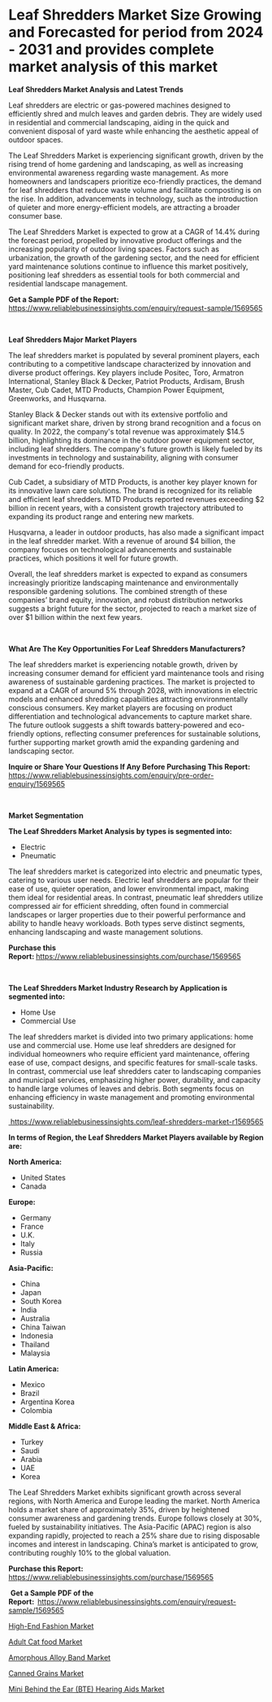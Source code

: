 <p><h1>Leaf Shredders Market Size Growing and Forecasted for period from 2024 - 2031 and provides complete market analysis of this market</h1></p><p><strong>Leaf Shredders Market Analysis and Latest Trends</strong></p>
<p><p>Leaf shredders are electric or gas-powered machines designed to efficiently shred and mulch leaves and garden debris. They are widely used in residential and commercial landscaping, aiding in the quick and convenient disposal of yard waste while enhancing the aesthetic appeal of outdoor spaces. </p><p>The Leaf Shredders Market is experiencing significant growth, driven by the rising trend of home gardening and landscaping, as well as increasing environmental awareness regarding waste management. As more homeowners and landscapers prioritize eco-friendly practices, the demand for leaf shredders that reduce waste volume and facilitate composting is on the rise. In addition, advancements in technology, such as the introduction of quieter and more energy-efficient models, are attracting a broader consumer base.</p><p>The Leaf Shredders Market is expected to grow at a CAGR of 14.4% during the forecast period, propelled by innovative product offerings and the increasing popularity of outdoor living spaces. Factors such as urbanization, the growth of the gardening sector, and the need for efficient yard maintenance solutions continue to influence this market positively, positioning leaf shredders as essential tools for both commercial and residential landscape management.</p></p>
<p><strong>Get a Sample PDF of the Report:&nbsp;</strong> <a href="https://www.reliablebusinessinsights.com/enquiry/request-sample/1569565?utm_campaign=75&utm_medium=2&utm_source=Github&utm_content=ia&utm_term=14102024&utm_id=leaf-shredders">https://www.reliablebusinessinsights.com/enquiry/request-sample/1569565</a></p>
<p>&nbsp;</p>
<p><strong>Leaf Shredders Major Market Players</strong></p>
<p><p>The leaf shredders market is populated by several prominent players, each contributing to a competitive landscape characterized by innovation and diverse product offerings. Key players include Positec, Toro, Armatron International, Stanley Black & Decker, Patriot Products, Ardisam, Brush Master, Cub Cadet, MTD Products, Champion Power Equipment, Greenworks, and Husqvarna.</p><p>Stanley Black & Decker stands out with its extensive portfolio and significant market share, driven by strong brand recognition and a focus on quality. In 2022, the company's total revenue was approximately $14.5 billion, highlighting its dominance in the outdoor power equipment sector, including leaf shredders. The company's future growth is likely fueled by its investments in technology and sustainability, aligning with consumer demand for eco-friendly products.</p><p>Cub Cadet, a subsidiary of MTD Products, is another key player known for its innovative lawn care solutions. The brand is recognized for its reliable and efficient leaf shredders. MTD Products reported revenues exceeding $2 billion in recent years, with a consistent growth trajectory attributed to expanding its product range and entering new markets.</p><p>Husqvarna, a leader in outdoor products, has also made a significant impact in the leaf shredder market. With a revenue of around $4 billion, the company focuses on technological advancements and sustainable practices, which positions it well for future growth.</p><p>Overall, the leaf shredders market is expected to expand as consumers increasingly prioritize landscaping maintenance and environmentally responsible gardening solutions. The combined strength of these companies’ brand equity, innovation, and robust distribution networks suggests a bright future for the sector, projected to reach a market size of over $1 billion within the next few years.</p></p>
<p>&nbsp;</p>
<p><strong>What Are The Key Opportunities For Leaf Shredders Manufacturers?</strong></p>
<p><p>The leaf shredders market is experiencing notable growth, driven by increasing consumer demand for efficient yard maintenance tools and rising awareness of sustainable gardening practices. The market is projected to expand at a CAGR of around 5% through 2028, with innovations in electric models and enhanced shredding capabilities attracting environmentally conscious consumers. Key market players are focusing on product differentiation and technological advancements to capture market share. The future outlook suggests a shift towards battery-powered and eco-friendly options, reflecting consumer preferences for sustainable solutions, further supporting market growth amid the expanding gardening and landscaping sector.</p></p>
<p><strong>Inquire or Share Your Questions If Any Before Purchasing This Report:</strong> <a href="https://www.reliablebusinessinsights.com/enquiry/pre-order-enquiry/1569565?utm_campaign=75&utm_medium=2&utm_source=Github&utm_content=ia&utm_term=14102024&utm_id=leaf-shredders">https://www.reliablebusinessinsights.com/enquiry/pre-order-enquiry/1569565</a></p>
<p>&nbsp;</p>
<p><strong>Market Segmentation</strong></p>
<p><strong>The Leaf Shredders Market Analysis by types is segmented into:</strong></p>
<p><ul><li>Electric</li><li>Pneumatic</li></ul></p>
<p><p>The leaf shredders market is categorized into electric and pneumatic types, catering to various user needs. Electric leaf shredders are popular for their ease of use, quieter operation, and lower environmental impact, making them ideal for residential areas. In contrast, pneumatic leaf shredders utilize compressed air for efficient shredding, often found in commercial landscapes or larger properties due to their powerful performance and ability to handle heavy workloads. Both types serve distinct segments, enhancing landscaping and waste management solutions.</p></p>
<p><strong>Purchase this Report:&nbsp;</strong><a href="https://www.reliablebusinessinsights.com/purchase/1569565?utm_campaign=75&utm_medium=2&utm_source=Github&utm_content=ia&utm_term=14102024&utm_id=leaf-shredders">https://www.reliablebusinessinsights.com/purchase/1569565</a></p>
<p>&nbsp;</p>
<p><strong>The Leaf Shredders Market Industry Research by Application is segmented into:</strong></p>
<p><ul><li>Home Use</li><li>Commercial Use</li></ul></p>
<p><p>The leaf shredders market is divided into two primary applications: home use and commercial use. Home use leaf shredders are designed for individual homeowners who require efficient yard maintenance, offering ease of use, compact designs, and specific features for small-scale tasks. In contrast, commercial use leaf shredders cater to landscaping companies and municipal services, emphasizing higher power, durability, and capacity to handle large volumes of leaves and debris. Both segments focus on enhancing efficiency in waste management and promoting environmental sustainability.</p></p>
<p><a href="https://www.reliablebusinessinsights.com/leaf-shredders-market-r1569565?utm_campaign=75&utm_medium=2&utm_source=Github&utm_content=ia&utm_term=14102024&utm_id=leaf-shredders">&nbsp;https://www.reliablebusinessinsights.com/leaf-shredders-market-r1569565</a></p>
<p><strong>In terms of Region, the Leaf Shredders Market Players available by Region are:</strong></p>
<p>
    <p> <strong> North America: </strong>
        <ul>
            <li>United States</li>
            <li>Canada</li>
        </ul>
        </p> 
    <p> <strong> Europe: </strong>
        <ul>
            <li>Germany</li>
            <li>France</li>
            <li>U.K.</li>
            <li>Italy</li>
            <li>Russia</li>
        </ul>
        </p> 
    <p> <strong> Asia-Pacific: </strong>
        <ul>
            <li>China</li>
            <li>Japan</li>
            <li>South Korea</li>
            <li>India</li>
            <li>Australia</li>
            <li>China Taiwan</li>
            <li>Indonesia</li>
            <li>Thailand</li>
            <li>Malaysia</li>
        </ul>
        </p> 
    <p> <strong> Latin America: </strong>
        <ul>
            <li>Mexico</li>
            <li>Brazil</li>
            <li>Argentina Korea</li>
            <li>Colombia</li>
        </ul>
        </p> 
    <p> <strong> Middle East & Africa: </strong>
        <ul>
            <li>Turkey</li>
            <li>Saudi</li>
            <li>Arabia</li>
            <li>UAE</li>
            <li>Korea</li>
        </ul>
    </p>
    </p>
<p><p>The Leaf Shredders Market exhibits significant growth across several regions, with North America and Europe leading the market. North America holds a market share of approximately 35%, driven by heightened consumer awareness and gardening trends. Europe follows closely at 30%, fueled by sustainability initiatives. The Asia-Pacific (APAC) region is also expanding rapidly, projected to reach a 25% share due to rising disposable incomes and interest in landscaping. China’s market is anticipated to grow, contributing roughly 10% to the global valuation.</p></p>
<p><strong>Purchase this Report: </strong><a href="https://www.reliablebusinessinsights.com/purchase/1569565?utm_campaign=75&utm_medium=2&utm_source=Github&utm_content=ia&utm_term=14102024&utm_id=leaf-shredders">https://www.reliablebusinessinsights.com/purchase/1569565</a></p>
<p>&nbsp;<strong>Get a Sample PDF of the Report:&nbsp;&nbsp;</strong><a href="https://www.reliablebusinessinsights.com/enquiry/request-sample/1569565?utm_campaign=75&utm_medium=2&utm_source=Github&utm_content=ia&utm_term=14102024&utm_id=leaf-shredders">https://www.reliablebusinessinsights.com/enquiry/request-sample/1569565</a></p>
<p><strong></strong></p>
<p><p><a href="https://www.linkedin.com/pulse/high-end-fashion-market-global-regional-analysis-2024-2031-y0gnc?trk=public_post_embed_feed-article-content&utm_campaign=75&utm_medium=2&utm_source=Github&utm_content=ia&utm_term=14102024&utm_id=leaf-shredders">High-End Fashion Market</a></p><p><a href="https://github.com/NathanColeman327/Market-Research-Report-List-1/blob/main/adult-cat-food-market.md?utm_campaign=75&utm_medium=2&utm_source=Github&utm_content=ia&utm_term=14102024&utm_id=leaf-shredders">Adult Cat food Market</a></p><p><a href="https://www.linkedin.com/pulse/amorphous-alloy-band-market-growth-segmentation-regional-analysis-glj0c?trk=public_post_embed_feed-article-content&utm_campaign=75&utm_medium=2&utm_source=Github&utm_content=ia&utm_term=14102024&utm_id=leaf-shredders">Amorphous Alloy Band Market</a></p><p><a href="https://github.com/RuthLucas64/Market-Research-Report-List-1/blob/main/canned-grains-market.md?utm_campaign=75&utm_medium=2&utm_source=Github&utm_content=ia&utm_term=14102024&utm_id=leaf-shredders">Canned Grains Market</a></p><p><a href="https://www.linkedin.com/pulse/exploring-mini-behind-ear-bte-hearing-aids-market-strategic-insights-nriqc?trk=public_post_embed_feed-article-content&utm_campaign=75&utm_medium=2&utm_source=Github&utm_content=ia&utm_term=14102024&utm_id=leaf-shredders">Mini Behind the Ear (BTE) Hearing Aids Market</a></p></p>